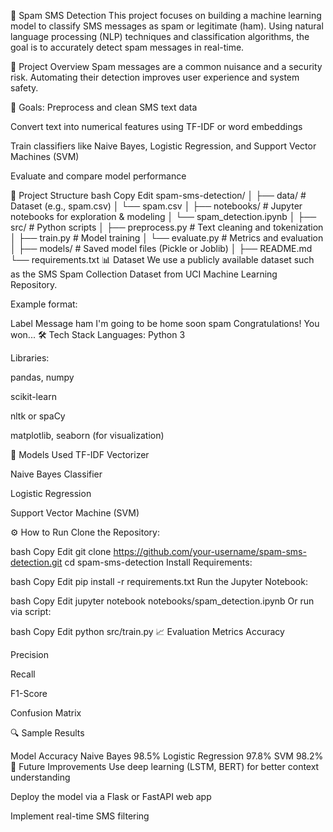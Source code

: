 📱 Spam SMS Detection
This project focuses on building a machine learning model to classify SMS messages as spam or legitimate (ham). Using natural language processing (NLP) techniques and classification algorithms, the goal is to accurately detect spam messages in real-time.

🚀 Project Overview
Spam messages are a common nuisance and a security risk. Automating their detection improves user experience and system safety.

🧠 Goals:
Preprocess and clean SMS text data

Convert text into numerical features using TF-IDF or word embeddings

Train classifiers like Naive Bayes, Logistic Regression, and Support Vector Machines (SVM)

Evaluate and compare model performance

📂 Project Structure
bash
Copy
Edit
spam-sms-detection/
│
├── data/                   # Dataset (e.g., spam.csv)
│   └── spam.csv
│
├── notebooks/              # Jupyter notebooks for exploration & modeling
│   └── spam_detection.ipynb
│
├── src/                    # Python scripts
│   ├── preprocess.py       # Text cleaning and tokenization
│   ├── train.py            # Model training
│   └── evaluate.py         # Metrics and evaluation
│
├── models/                 # Saved model files (Pickle or Joblib)
│
├── README.md
└── requirements.txt
📊 Dataset
We use a publicly available dataset such as the SMS Spam Collection Dataset from UCI Machine Learning Repository.

Example format:


Label	Message
ham	I'm going to be home soon
spam	Congratulations! You won...
🛠️ Tech Stack
Languages: Python 3

Libraries:

pandas, numpy

scikit-learn

nltk or spaCy

matplotlib, seaborn (for visualization)

🧪 Models Used
TF-IDF Vectorizer

Naive Bayes Classifier

Logistic Regression

Support Vector Machine (SVM)

⚙️ How to Run
Clone the Repository:

bash
Copy
Edit
git clone https://github.com/your-username/spam-sms-detection.git
cd spam-sms-detection
Install Requirements:

bash
Copy
Edit
pip install -r requirements.txt
Run the Jupyter Notebook:

bash
Copy
Edit
jupyter notebook notebooks/spam_detection.ipynb
Or run via script:

bash
Copy
Edit
python src/train.py
📈 Evaluation Metrics
Accuracy

Precision

Recall

F1-Score

Confusion Matrix

🔍 Sample Results

Model	Accuracy
Naive Bayes	98.5%
Logistic Regression	97.8%
SVM	98.2%
🧠 Future Improvements
Use deep learning (LSTM, BERT) for better context understanding

Deploy the model via a Flask or FastAPI web app

Implement real-time SMS filtering

